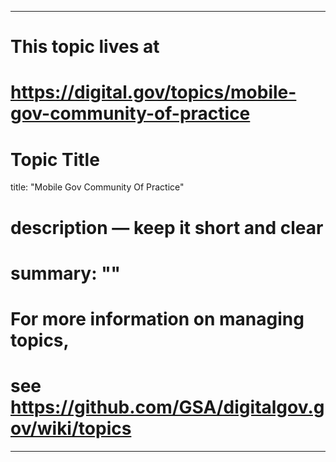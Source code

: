 
---
# This topic lives at
# https://digital.gov/topics/mobile-gov-community-of-practice

# Topic Title
title: "Mobile Gov Community Of Practice"

# description — keep it short and clear
# summary: ""


# For more information on managing topics,
# see https://github.com/GSA/digitalgov.gov/wiki/topics
---